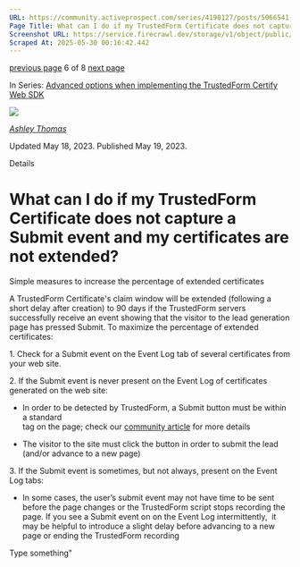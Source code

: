 ```yaml
---
URL: https://community.activeprospect.com/series/4190127/posts/5066541-what-can-i-do-if-my-trustedform-certificate-does-not-capture-a-submit-event-and
Page Title: What can I do if my TrustedForm Certificate does not capture a Submit event and my certificates are not extended?
Screenshot URL: https://service.firecrawl.dev/storage/v1/object/public/media/screenshot-c4ad8dad-e687-45b3-9b34-02f241d33bf2.png
Scraped At: 2025-05-30 00:16:42.442
---
```


[previous page](https://community.activeprospect.com/series/4190127/posts/4090767-manually-stopping-trustedform-certify-web-sdk-recording) 6 of 8 [next page](https://community.activeprospect.com/series/4190127/posts/4806725-trustedform-certify-failure-reasons)

In Series: [Advanced options when implementing the TrustedForm Certify Web SDK](https://community.activeprospect.com/series/4190127-advanced-options-when-implementing-the-trustedform-certify-web-sdk)

[![](https://content2.bloomfire.com/avatars/users/1316943/thumb/thumbnail.png?f=1612413648&Expires=1748567764&Signature=YCs828HV1gr4R6pC7PmU01~8gOAVpMRd-fU~pKKqc-aWth12mYtZbmkfA29bPbR4nGRBVnLlTHK8BnkCuvHZEDPxAoKEmblZsTpI3jd07BlfwkUv03AEq~pK09VZZ3bxRUlQayLRw8bTvCI7mgwiTC0i~CWdPsgBYkXgYwXe2SUfiKHlK~rh5iF3cNvIoNbiCc34HmALNw4OnYnz~0P4PgLxEKnSyL1W3botDbPxvRXhh5wsF6lpe1JU17wJ3KxF~F6kcSmNKY9wYvsK0JqMCBUkViunRPczdZ1zt74Q9p35m3-h2urFK5iJSJeS2qnrs2v9hSoprJoDFUNkRQhJzQ__&Key-Pair-Id=APKAIDFCFZ2UHE5LPIUA)](https://community.activeprospect.com/memberships/7557566-ashley-thomas)

[_Ashley Thomas_](https://community.activeprospect.com/memberships/7557566-ashley-thomas)

Updated May 18, 2023. Published May 19, 2023.

Details

# What can I do if my TrustedForm Certificate does not capture a Submit event and my certificates are not extended?

Simple measures to increase the percentage of extended certificates

A TrustedForm Certificate's claim window will be extended (following a short delay after creation) to 90 days if the TrustedForm servers successfully receive an event showing that the visitor to the lead generation page has pressed Submit. To maximize the percentage of extended certificates:

1\. Check for a Submit event on the Event Log tab of several certificates from your web site.

2\. If the Submit event is never present on the Event Log of certificates generated on the web site:

- In order to be detected by TrustedForm, a Submit button must be within a standard <form> tag on the page; check our [community article](https://community.activeprospect.com/posts/4488105-extended-claim-window-for-submitted-leads) for more details
- The visitor to the site must click the button in order to submit the lead (and/or advance to a new page)


3\. If the Submit event is sometimes, but not always, present on the Event Log tabs:

- In some cases, the user’s submit event may not have time to be sent before the page changes or the TrustedForm script stops recording the page. If you see a Submit event on on the Event Log intermittently,  it may be helpful to introduce a slight delay before advancing to a new page or ending the TrustedForm recording

Type something"

